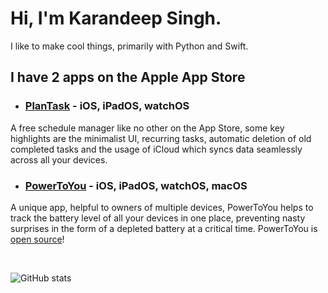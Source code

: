 # Hi, I'm Karandeep Singh.

I like to make cool things, primarily with Python and Swift.

## I have 2 apps on the Apple App Store

- ### [PlanTask](https://apps.apple.com/sg/app/plantask/id1516651532) - iOS, iPadOS, watchOS
A free schedule manager like no other on the App Store, some key highlights are the minimalist UI, recurring tasks, automatic deletion of old completed tasks and the usage of iCloud which syncs data seamlessly across all your devices.

- ### [PowerToYou](https://apps.apple.com/sg/app/powertoyou/id1558154409) - iOS, iPadOS, watchOS, macOS
A unique app, helpful to owners of multiple devices, PowerToYou helps to track the battery level of all your devices in one place, preventing nasty surprises in the form of a depleted battery at a critical time. PowerToYou is [open source](github.com/ConfuseIous/PowerToYou)!

&nbsp;
&nbsp;

![GitHub stats](https://github-readme-stats.vercel.app/api?username=ConfuseIous&count_private=true&show_icons=true)


